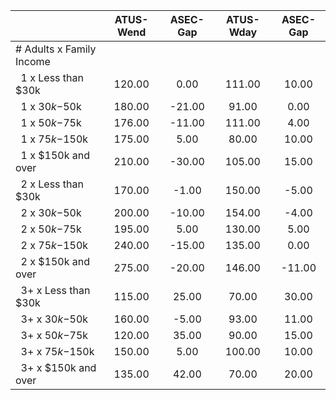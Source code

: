 
|                      |    ATUS-Wend |     ASEC-Gap |    ATUS-Wday |     ASEC-Gap |
| -------------------- | :----------: | :----------: | :----------: | :----------: |
| # Adults x Family Income |              |              |              |              |
| &nbsp;&nbsp;1 x Less than $30k |       120.00 |         0.00 |       111.00 |        10.00 |
| &nbsp;&nbsp;1 x $30k-$50k |       180.00 |       -21.00 |        91.00 |         0.00 |
| &nbsp;&nbsp;1 x $50k-$75k |       176.00 |       -11.00 |       111.00 |         4.00 |
| &nbsp;&nbsp;1 x $75k-$150k |       175.00 |         5.00 |        80.00 |        10.00 |
| &nbsp;&nbsp;1 x $150k and over |       210.00 |       -30.00 |       105.00 |        15.00 |
| &nbsp;&nbsp;2 x Less than $30k |       170.00 |        -1.00 |       150.00 |        -5.00 |
| &nbsp;&nbsp;2 x $30k-$50k |       200.00 |       -10.00 |       154.00 |        -4.00 |
| &nbsp;&nbsp;2 x $50k-$75k |       195.00 |         5.00 |       130.00 |         5.00 |
| &nbsp;&nbsp;2 x $75k-$150k |       240.00 |       -15.00 |       135.00 |         0.00 |
| &nbsp;&nbsp;2 x $150k and over |       275.00 |       -20.00 |       146.00 |       -11.00 |
| &nbsp;&nbsp;3+ x Less than $30k |       115.00 |        25.00 |        70.00 |        30.00 |
| &nbsp;&nbsp;3+ x $30k-$50k |       160.00 |        -5.00 |        93.00 |        11.00 |
| &nbsp;&nbsp;3+ x $50k-$75k |       120.00 |        35.00 |        90.00 |        15.00 |
| &nbsp;&nbsp;3+ x $75k-$150k |       150.00 |         5.00 |       100.00 |        10.00 |
| &nbsp;&nbsp;3+ x $150k and over |       135.00 |        42.00 |        70.00 |        20.00 |

